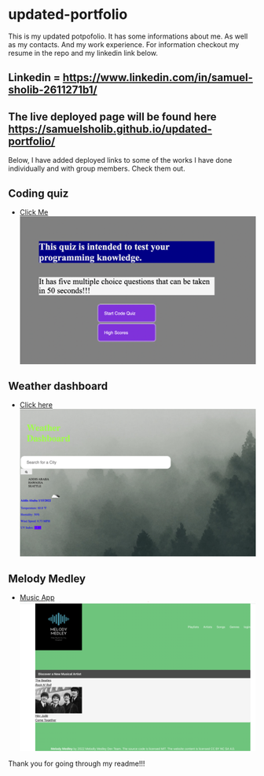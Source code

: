 # updated-portfolio
This is my updated potpofolio.
It has some informations about me.
As well as my contacts.
And my work experience.
For information checkout my resume in the repo and my linkedin link below.


## Linkedin = https://www.linkedin.com/in/samuel-sholib-2611271b1/


## The live deployed page will be found here https://samuelsholib.github.io/updated-portfolio/



Below, I have added  deployed links to some of the works I have done individually and  with group members. Check them out. 



## Coding quiz
- [Click Me](https://samuelsholib.github.io/coding-quiz/)
![Coding Quiz](https://github.com/samuelsholib/updated-portfolio/blob/fc571639fdcd62c6ab86fa62d7cf7d806b11a14e/pictures/Coding%20quiz.png)

## Weather dashboard
- [Click here](https://samuelsholib.github.io/weather-dashboard/)
![weather App demo](pictures/weather-dashboard.png)

## Melody Medley
- [Music App](https://project2-full-stack-app.herokuapp.com/)
![Music App](https://github.com/samuelsholib/updated-portfolio/blob/fc571639fdcd62c6ab86fa62d7cf7d806b11a14e/pictures/music%20app.png)


Thank you for going through my readme!!!
